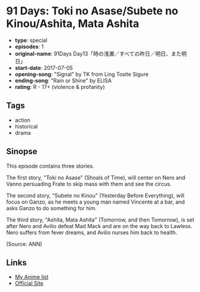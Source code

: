 # 91 Days: Toki no Asase/Subete no Kinou/Ashita, Mata Ashita

-   **type**: special
-   **episodes**: 1
-   **original-name**: 91Days Day13「時の浅瀬／すべての昨日／明日、また明日」
-   **start-date**: 2017-07-05
-   **opening-song**: "Signal" by TK from Ling Tosite Sigure
-   **ending-song**: "Rain or Shine" by ELISA
-   **rating**: R - 17+ (violence & profanity)

## Tags

-   action
-   historical
-   drama

## Sinopse

This episode contains three stories.

The first story, "Toki no Asase" (Shoals of Time), will center on Nero and Vanno persuading Frate to skip mass with them and see the circus.

The second story, "Subete no Kinou" (Yesterday Before Everything), will focus on Ganzo, as he meets a young man named Vincente at a bar, and asks Ganzo to do something for him.

The third story, "Ashita, Mata Ashita" (Tomorrow, and then Tomorrow), is set after Nero and Avilio defeat Mad Mack and are on the way back to Lawless. Nero suffers from fever dreams, and Avilio nurses him back to health.

(Source: ANN)

## Links

-   [My Anime list](https://myanimelist.net/anime/34777/91_Days__Toki_no_Asase_Subete_no_Kinou_Ashita_Mata_Ashita)
-   [Official Site](http://www.91days.family/bluraydvd/)
